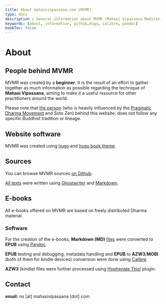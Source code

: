 ```yaml
---
title: About mahasivipassana.com (MVMR)
type: docs
description : General information about MVMR (Mahasi Vipassana Meditation Resources)
keywords: [about, information, github,hugo, calibre, pandoc] 
bookToc: false
---
```


# About

## People behind MVMR

MVMR was created by a **beginner**. It is the result of an effort to gather together as much information as possible regarding the technique of **Mahasi Vipassana**, aiming to make it a useful resource for other practitioners around the world.

Please note that [the person](https://atrahhdis.github.io/) (who is heavily influenced by the [Pragmatic Dharma Movement](https://atrahhdis.github.io/dharma/pd/what-is-pragmatic-dharma/) and Soto Zen) behind this website, does not follow any specific Buddhist tradition or lineage.


## Website software

MVMR was created using [hugo](https://gohugo.io/) and [hugo book theme](https://github.com/alex-shpak/hugo-book). 

## Sources

You can browse MVMR sources [on Github](https://github.com/atrahhdis/mahasivipassana).

[All texts](https://github.com/atrahhdis/mahasivipassana/tree/master/content/docs) were written using [Ghostwriter](https://wereturtle.github.io/ghostwriter/) and [Markdown](https://en.wikipedia.org/wiki/Markdown). 


## E-books

All e-books offered on MVMR are based on freely distributed Dharma material.

### Software

For the creation of the e-books, **Markdown (MD)** [files](https://github.com/atrahhdis/mahasivipassana/tree/master/static/downloads/md) were converted to **EPUB** using [Pandoc](https://pandoc.org/).

**EPUB** testing and debugging, metadata handling and **EPUB** to **AZW3**/**MOBI** (both of them for kindle devices) conversion were done using [Calibre](https://calibre-ebook.com/).

**AZW3** (kindle) files were further processed using [Hyphenate This!](https://www.mobileread.com/forums/showthread.php?t=208534) plugin.


## Contact

**email:** ns [at] mahasivipassana [dot] com